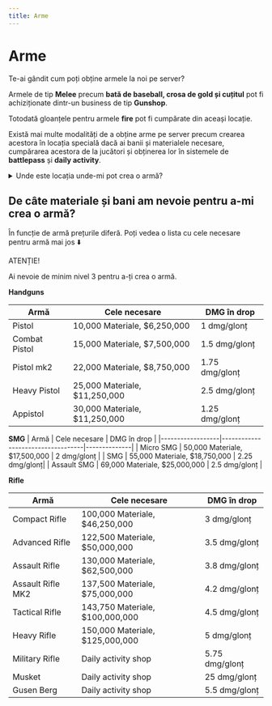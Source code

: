 ```yaml
---
title: Arme
---
```


# Arme

Te-ai gândit cum poți obține armele la noi pe server? 

Armele de tip **Melee** precum **bată de baseball, crosa de gold și cuțitul** pot fi achiziționate dintr-un business de tip **Gunshop**.

Totodată gloanțele pentru armele **fire** pot fi cumpărate din aceași locație.

Există mai multe modalități de a obține arme pe server precum crearea acestora în locația specială dacă ai banii și materialele necesare, cumpărarea acestora de la jucători și obținerea lor în sistemele de **battlepass** și **daily activity**.


<details class="details custom-block">
    <summary>Unde este locația unde-mi pot crea o armă?</summary>
    <p>![Locatie](https://i.imgur.com/JeoY8kK.gif)</p>
</details>

## De câte materiale și bani am nevoie pentru a-mi crea o armă?

În funcție de armă prețurile diferă. Poți vedea o lista cu cele necesare pentru armă mai jos ⬇️

<div class="danger-container">
    <p class="title">ATENȚIE!</p>
    <p class="description">Ai nevoie de minim nivel 3 pentru a-ți crea o armă.</p>
</div>

**Handguns**

| Armă             | Cele necesare                     | DMG în drop  |
|------------------|-----------------------------------|--------------|
| Pistol           | 10,000 Materiale, $6,250,000       | 1 dmg/glonț  |
| Combat Pistol    | 15,000 Materiale, $7,500,000       | 1.5 dmg/glonț|
| Pistol mk2       | 22,000 Materiale, $8,750,000       | 1.75 dmg/glonț|
| Heavy Pistol     | 25,000 Materiale, $11,250,000      | 2.5 dmg/glonț |
| Appistol         | 30,000 Materiale, $11,250,000      | 1.25 dmg/glonț|

**SMG**
| Armă             | Cele necesare                     | DMG în drop  |
|------------------|-----------------------------------|--------------|
| Micro SMG        | 50,000 Materiale, $17,500,000      | 2 dmg/glonț  |
| SMG              | 55,000 Materiale, $18,750,000      | 2.25 dmg/glonț|
| Assault SMG      | 69,000 Materiale, $25,000,000      | 2.5 dmg/glonț |

**Rifle**

| Armă               | Cele necesare                         | DMG în drop  |
|--------------------|---------------------------------------|--------------|
| Compact Rifle      | 100,000 Materiale, $46,250,000        | 3 dmg/glonț  |
| Advanced Rifle     | 122,500 Materiale, $50,000,000        | 3.5 dmg/glonț|
| Assault Rifle      | 130,000 Materiale, $62,500,000        | 3.8 dmg/glonț|
| Assault Rifle MK2  | 137,500 Materiale, $75,000,000        | 4.2 dmg/glonț|
| Tactical Rifle     | 143,750 Materiale, $100,000,000       | 4.5 dmg/glonț|
| Heavy Rifle        | 150,000 Materiale, $125,000,000       | 5 dmg/glonț  |
| Military Rifle     | Daily activity shop                   | 5.75 dmg/glonț|
| Musket             | Daily activity shop                   | 25 dmg/glonț  |
| Gusen Berg         | Daily activity shop                   |  5.5 dmg/glonț |


